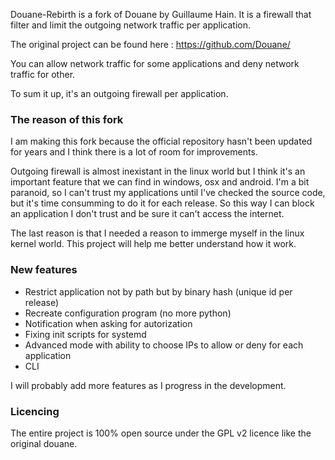 Douane-Rebirth is a fork of Douane by Guillaume Hain. It is a firewall that filter and limit the outgoing network traffic per application.

The original project can be found here : https://github.com/Douane/

You can allow network traffic for some applications and deny network traffic for other.

To sum it up, it's an outgoing firewall per application.

### The reason of this fork

I am making this fork because the official repository hasn't been updated for years and I think there is a lot of room for improvements.

Outgoing firewall is almost inexistant in the linux world but I think it's an important feature that we can find in windows, osx and android. I'm a bit paranoid, so I can't trust my applications until I've checked the source code, but it's time consumming to do it for each release. So this way I can block an application I don't trust and be sure it can't access the internet.

The last reason is that I needed a reason to immerge myself in the linux kernel world. This project will help me better understand how it work.

### New features

- Restrict application not by path but by binary hash (unique id per release)
- Recreate configuration program (no more python)
- Notification when asking for autorization
- Fixing init scripts for systemd
- Advanced mode with ability to choose IPs to allow or deny for each application
- CLI

I will probably add more features as I progress in the development.


### Licencing

The entire project is 100% open source under the GPL v2 licence like the original douane.
